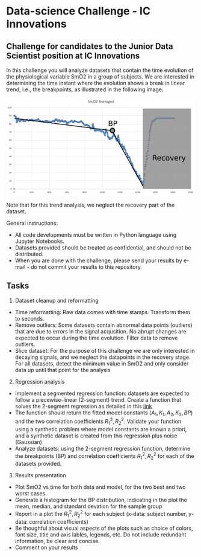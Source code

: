 # Data-science Challenge - IC Innovations
## Challenge for candidates to the Junior Data Scientist position at IC Innovations 

In this challenge you will analyze datasets that contain the time evolution of the physiological variable SmO2 in a group of subjects. We are interested in determining the time instant where the evolution shows a break in linear trend, i.e., the breakpoints, as illustrated in the following image:


![alt text](https://github.com/dehurtado/data-science-challenge-01/blob/main/SmO2.png)

Note that for this trend analysis, we neglect the recovery part of the dataset.

General instructions:
* All code developments must be written in Python language using Jupyter Notebooks. 
* Datasets provided should be treated as confidential, and should not be distributed.
* When you are done with the challenge, please send your results by e-mail - do not commit your results to this repository. 

## Tasks

1. Dataset cleanup and reformatting 
* Time reformatting: Raw data comes with time stamps. Transform them to seconds.
* Remove outliers: Some datasets contain abnormal data points (outliers) that are due to errors in the signal acqusition. No abrupt changes are expected to occur during the time evolution. Filter data to remove outliers. 
* Slice dataset: For the purpose of this challenge we are only interested in decaying signals, and we neglect the datapoints in the recovery stage. For all datasets, detect the minimum value in SmO2 and only consider data up until that point for the analysis


2. Regression analysis
* Implement a segmented regression function: datasets are expected to follow a piecewise-linear (2-segment) trend. Create a function that solves the 2-segment regression as detailed in this [link](https://en.wikipedia.org/wiki/Segmented_regression) 
* The function should return the fitted model constants ($A_1,K_1,A_2,K_2,BP$) and the two correlation coefficients $R_1^2,R_2^2$. Validate your function using a synthetic problem where model constants are known a priori, and a synthetic dataset is created from this regression plus noise (Gaussian)   
* Analyze datasets: using the 2-segment regression function, determine the breakpoints (BP) and correlation coefficients $R_1^2,R_2^2$ for each of the datasets provided.

3. Results presentation
* Plot SmO2 vs time for both data and model, for the two best and two worst cases
* Generate a histogram for the BP distribution, indicating in the plot the mean, median, and standard devation for the sample group 
* Report in a plot the $R_1^2,R_2^2$ for each subject (x-data: subject number, y-data: correlation coefficients)
* Be thoughful about visual aspects of the plots such as choice of colors, font size, title and axis lables, legends, etc. Do not include redundant information, be clear and concise. 
* Comment on your results


